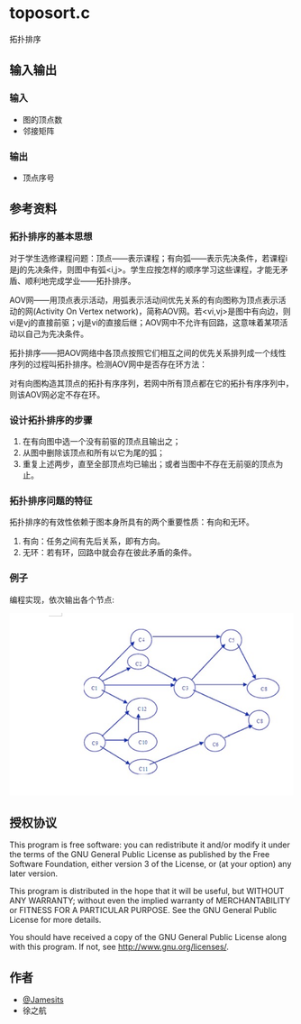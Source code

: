 # toposort.c

拓扑排序

## 输入输出

### 输入

 * 图的顶点数
 * 邻接矩阵
 
### 输出

 * 顶点序号

## 参考资料

### 拓扑排序的基本思想

对于学生选修课程问题：顶点——表示课程；有向弧——表示先决条件，若课程i是j的先决条件，则图中有弧<i,j>。学生应按怎样的顺序学习这些课程，才能无矛盾、顺利地完成学业——拓扑排序。

AOV网——用顶点表示活动，用弧表示活动间优先关系的有向图称为顶点表示活动的网(Activity On Vertex network)，简称AOV网。若<vi,vj>是图中有向边，则vi是vj的直接前驱；vj是vi的直接后继；AOV网中不允许有回路，这意味着某项活动以自己为先决条件。

拓扑排序——把AOV网络中各顶点按照它们相互之间的优先关系排列成一个线性序列的过程叫拓扑排序。检测AOV网中是否存在环方法：

对有向图构造其顶点的拓扑有序序列，若网中所有顶点都在它的拓扑有序序列中，则该AOV网必定不存在环。

### 设计拓扑排序的步骤

1. 在有向图中选一个没有前驱的顶点且输出之；
2. 从图中删除该顶点和所有以它为尾的弧；
3. 重复上述两步，直至全部顶点均已输出；或者当图中不存在无前驱的顶点为止。

### 拓扑排序问题的特征

拓扑排序的有效性依赖于图本身所具有的两个重要性质：有向和无环。

1. 有向：任务之间有先后关系，即有方向。
2. 无环：若有环，回路中就会存在彼此矛盾的条件。

### 例子

编程实现，依次输出各个节点:

![Example 1](example1.jpg)

## 授权协议

This program is free software: you can redistribute it and/or modify it under the terms of the GNU General Public License as published by the Free Software Foundation, either version 3 of the License, or (at your option) any later version.

This program is distributed in the hope that it will be useful, but WITHOUT ANY WARRANTY; without even the implied warranty of MERCHANTABILITY or FITNESS FOR A PARTICULAR PURPOSE.  See the GNU General Public License for more details.

You should have received a copy of the GNU General Public License along with this program.  If not, see <http://www.gnu.org/licenses/>.

## 作者

 * [@Jamesits](https://github.com/Jamesits)
 * 徐之航